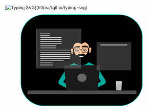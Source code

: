 [![Typing SVG](https://readme-typing-svg.herokuapp.com/?color=00bfbf&size=40&center=true&vCenter=true&width=1000&lines=Óla,+Sou+Leonardo+Costa;Moro+Em+Fortaleza-CE;Analista+e+Desenvolvedor+de+Sistema;Seja+Bem+Vindo!)](https://git.io/typing-svg)

<div align="center">
  	<img height="300px" src="https://github.com/ValdirCezar/Autenticacao-Tokens-JWT/blob/master/src/imd-readme.gif?raw=true"/>
</div>
